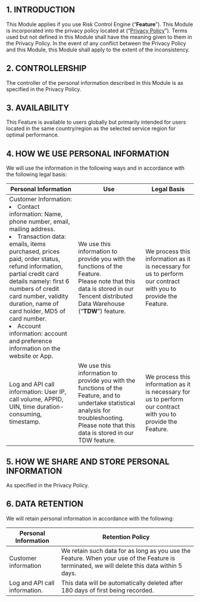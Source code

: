 ## 1. **INTRODUCTION**

This Module applies if you use Risk Control Engine (“**Feature**”). This Module is incorporated into the privacy policy located at (“[Privacy Policy](https://intl.cloud.tencent.com/document/product/301/17345 )”). Terms used but not defined in this Module shall have the meaning given to them in the Privacy Policy. In the event of any conflict between the Privacy Policy and this Module, this Module shall apply to the extent of the inconsistency.

## 2. **CONTROLLERSHIP**

The controller of the personal information described in this Module is as specified in the Privacy Policy.

## 3. **AVAILABILITY**

This Feature is available to users globally but primarily intended for users located in the same country/region as the selected service region for optimal performance.

## 4. **HOW WE USE PERSONAL INFORMATION**

We will use the information in the following ways and in accordance with the following legal basis:

| **Personal Information**                                     | **Use**                                                      | **Legal Basis**                                              |
| ------------------------------------------------------------ | ------------------------------------------------------------ | ------------------------------------------------------------ |
| Customer Information: <li>Contact information: Name, phone number, email, mailing address.<li>Transaction data: emails, items purchased, prices paid, order status, refund information, partial credit card details namely: first 6 numbers of credit card number, validity duration, name of card holder, MD5 of card number.<li> Account information: account and preference information on the website or App. | We use this information to provide you with the functions of the Feature. <br/>Please note that this data is stored in our Tencent distributed Data Warehouse (“**TDW**”) feature. | We process this information as it is necessary for us to perform our contract with you to provide the Feature. |
| Log and API call information: User IP, call volume, APPID, UIN, time duration-consuming, timestamp. | We use this information to provide you with the functions of the Feature, and to undertake statistical analysis for troubleshooting.<br/>Please note that this data is stored in our TDW feature. | We process this information as it is necessary for us to perform our contract with you to provide the Feature. |


## 5. **HOW WE SHARE AND STORE PERSONAL INFORMATION**

As specified in the Privacy Policy.

## 6. **DATA RETENTION**

We will retain personal information in accordance with the following:

| **Personal Information**      | **Retention Policy**                                         |
| ----------------------------- | ------------------------------------------------------------ |
| Customer information          | We retain such data for as long as you use the Feature. When your use of the Feature is terminated, we will delete this data within 5 days. |
| Log and API call information. | This data will be automatically deleted after 180 days of first being recorded. |